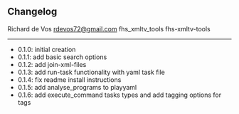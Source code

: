 ## Changelog

Richard de Vos <rdevos72@gmail.com>
fhs_xmltv_tools
fhs-xmltv-tools

--------------------------------------------------------------
- 0.1.0: initial creation
- 0.1.1: add basic search options
- 0.1.2: add join-xml-files
- 0.1.3: add run-task functionality with yaml task file
- 0.1.4: fix readme install instructions
- 0.1.5: add analyse_programs to playyaml
- 0.1.6: add execute_command tasks types and add tagging options for tags
